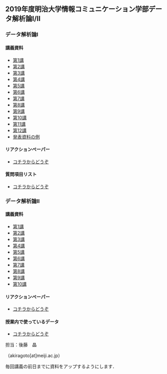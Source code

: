 ## 2019年度明治大学情報コミュニケーション学部データ解析論I/II

### データ解析論I

#### 講義資料

* [第1講](https://akrgt.github.io/2019DA/I/1st.html)
* [第2講](https://akrgt.github.io/2019DA/I/2nd.html)
* [第3講](https://akrgt.github.io/2019DA/I/3rd.html)
* [第4講](https://akrgt.github.io/2019DA/I/4th.html)
* [第5講](https://akrgt.github.io/2019DA/I/5th.html)
* [第6講](https://akrgt.github.io/2019DA/I/6th.html)
* [第7講](https://akrgt.github.io/2019DA/I/7th.html)
* [第8講](https://akrgt.github.io/2019DA/I/8th.html)
* [第9講](https://akrgt.github.io/2019DA/I/9th.html)
* [第10講](https://akrgt.github.io/2019DA/I/10th.html)
* [第11講](https://akrgt.github.io/2019DA/I/11th.html)
* [第12講](https://akrgt.github.io/2019DA/I/12th.html)
* [発表資料の例](https://akrgt.github.io/2019DA/I/example.html)

#### リアクションペーパー

* [コチラからどうぞ](https://forms.gle/UxMVP1Nmg12AZNdw6)

#### 質問項目リスト

* [コチラからどうぞ](https://docs.google.com/spreadsheets/d/1TNtBJdar2XiVRUFFK_5aTY-zReMA44iqWLXdx6L56HY/edit?usp=sharing)





### データ解析論II

#### 講義資料

- [第1講](https://akrgt.github.io/2019DA/II/1st.html)
- [第2講](https://akrgt.github.io/2019DA/II/2nd.html)
- [第3講](https://akrgt.github.io/2019DA/II/3rd.html)
- [第4講](https://akrgt.github.io/2019DA/II/4th.html)
- [第5講](https://akrgt.github.io/2019DA/II/5th.html)
- [第6講](https://akrgt.github.io/2019DA/II/6th.html)
- [第7講](https://akrgt.github.io/2019DA/II/7th.html)
- [第8講](https://akrgt.github.io/2019DA/II/8th.html)
- [第9講](https://akrgt.github.io/2019DA/II/9th.html)
- [第10講](https://akrgt.github.io/2019DA/II/10th.html)

#### リアクションペーパー

- [コチラからどうぞ](https://forms.gle/VkJ9nXWX5P9vLqYA9)





#### 授業内で使っているデータ

- [コチラからどうぞ](https://akrgt.github.io/2019DA/data/exdataset.csv)



担当：後藤　晶

（akiragoto[at]meiji.ac.jp）

毎回講義の前日までに資料をアップするようにします．
